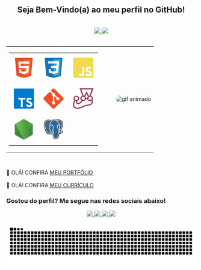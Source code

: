 <div align="center">

  ## Seja Bem-Vindo(a) ao meu perfil no GitHub!
  
  <br>
  
  <a href="https://github.com/alan-felipe-dev">
    <img height="180em" src="https://github-readme-stats.vercel.app/api?username=alan-felipe-dev&show_icons=true&theme=tokyonight&include_all_commits=true&count_private=true"/>
    <img height="180em" src="https://github-readme-stats.vercel.app/api/top-langs/?username=alan-felipe-dev&layout=compact&langs_count=6&theme=tokyonight"/>
  </a>
  
</div>

<br>

<div align="center">
  <table style="border: none; border-collapse: collapse;">
    <tr>
      <td align="center" valign="middle" style="border: none; padding-right: 40px;">
        <table style="border: none; border-collapse: collapse;">
          <tr>
            <td style="padding: 12px;"><img src="https://raw.githubusercontent.com/devicons/devicon/master/icons/html5/html5-original.svg" width="55" height="55"></td>
            <td style="padding: 12px;"><img src="https://raw.githubusercontent.com/devicons/devicon/master/icons/css3/css3-original.svg" width="55" height="55"></td>
            <td style="padding: 12px;"><img src="https://raw.githubusercontent.com/devicons/devicon/master/icons/javascript/javascript-plain.svg" width="55" height="55"></td>
          </tr>
          <tr>
            <td style="padding: 12px;"><img src="https://raw.githubusercontent.com/devicons/devicon/master/icons/typescript/typescript-plain.svg" width="55" height="55"></td>
            <td style="padding: 12px;"><img src="https://raw.githubusercontent.com/devicons/devicon/master/icons/git/git-plain.svg" width="55" height="55"></td>
            <td style="padding: 12px;"><img src="https://raw.githubusercontent.com/devicons/devicon/master/icons/jest/jest-plain.svg" width="55" height="55"></td>
          </tr>
          <tr>
            <td style="padding: 12px;"><img src="https://raw.githubusercontent.com/devicons/devicon/master/icons/nodejs/nodejs-original.svg" width="55" height="55"></td>
            <td style="padding: 12px;"><img src="https://raw.githubusercontent.com/devicons/devicon/master/icons/postgresql/postgresql-original.svg" width="55" height="55"></td>
            <td style="padding: 12px;"></td>
          </tr>
        </table>
      </td>

  <td align="center" valign="middle" style="border: none;">
      <img src="https://media4.giphy.com/media/v1.Y2lkPTc5MGI3NjExazFjNmcxY3Y5b2M3OGtyOWk3ZzdncjE0M2RiaXlmbGFnMzRzY2lweiZlcD12MV9pbnRlcm5hbF9naWZfYnlfaWQmY3Q9Zw/1zgzISaYrnMAYRJJEr/giphy.gif" alt="gif animado" width="350" height="350" style="border-radius: 10px;">
      </td>
    </tr>
  </table>
</div>

<br>

👋 OLÁ! CONFIRA [MEU PORTFÓLIO](https://alan-felipe-dev.github.io/portfolio/)
  <br>
  <br>
👋 OLÁ! CONFIRA [MEU CURRÍCULO](https://github.com/alan-felipe-dev/alan-felipe-dev/raw/main/Curr%C3%ADculo.pdf)

### Gostou do perfil? Me segue nas redes sociais abaixo!

<div align="center"> 
  <a href="https://www.instagram.com/alanfelipe._/" target="_blank">
    <img src="https://img.shields.io/badge/-Instagram-%23E4405F?style=for-the-badge&logo=instagram&logoColor=white">
  </a>
  <a href="https://discord.gg/TwmM3SVM" target="_blank">
    <img src="https://img.shields.io/badge/Discord-7289DA?style=for-the-badge&logo=discord&logoColor=white">
  </a>
  <a href="mailto:alanfelipe1635@gmail.com">
    <img src="https://img.shields.io/badge/-Gmail-%23333?style=for-the-badge&logo=gmail&logoColor=white">
  </a>
  <a href="https://www.linkedin.com/in/alan-felipe-a550b5332/" target="_blank">
    <img src="https://img.shields.io/badge/-LinkedIn-%230077B5?style=for-the-badge&logo=linkedin&logoColor=white">
  </a>
</div>

<br>

<img src="https://raw.githubusercontent.com/alan-felipe-dev/alan-felipe-dev/output/snake.svg" alt="Snake animation" />
